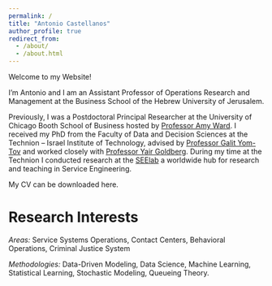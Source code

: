 ```yaml
---
permalink: /
title: "Antonio Castellanos"
author_profile: true
redirect_from: 
  - /about/
  - /about.html
---
```

Welcome to my Website! 

I’m Antonio and I am an Assistant Professor of Operations Research and Management at the Business School of the Hebrew University of Jerusalem. 

Previously, I was a Postdoctoral Principal Researcher at the University of Chicago Booth School of Business hosted by [Professor Amy Ward](https://voices.uchicago.edu/amyward/). I received my PhD from the Faculty of Data and Decision Sciences at the Technion – Israel Institute of Technology, advised by [Professor Galit Yom-Tov](https://gality.net.technion.ac.il/) and worked closely with [Professor Yair Goldberg](https://yairgo.net.technion.ac.i). During my time at the Technion I conducted research at the [SEElab](https://seelab.net.technion.ac.il) a worldwide hub for research and teaching in Service Engineering. 

My CV can be downloaded here.

Research Interests
======
*Areas:* Service Systems Operations, Contact Centers,  Behavioral Operations, Criminal Justice System

*Methodologies:* Data-Driven Modeling, Data Science, Machine Learning, Statistical Learning, Stochastic Modeling, Queueing Theory. 




